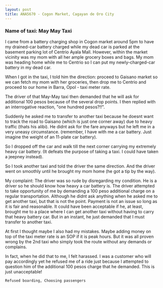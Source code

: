 ```yaml
---
layout: post
title: ANA5670 - Cogon Market, Cagayan de Oro City
---
```


### Name of taxi: May May Taxi

I came from a battery charging shop in Cogon  market around 5pm to have my drained-car battery charged while my dead car is parked at the basement parking lot of Centrio Ayala Mall. However, within the market vicinity was my mom with all her ample grocery boxes and bags. My mom was heading home while me to Centrio so I can put my newly-charged-car battery in my dead car.

When I got in the taxi, I told him the direction: proceed to Gaisano market so we can fetch my mom with her groceries, then drop me to Centrio and proceed to our home in Barra, Opol - taxi meter rate.

The driver of that May-May taxi then demanded that he will ask for additional 100 pesos because of the several drop points. I then replied with an interrogative reaction, "one hundred pesos?!!".

Suddenly he asked me to transfer to another taxi because he doesnt want to track the road to Gaisano (which is just one corner away) due to heavy traffic (thats his alibi). He didnt ask for the fare anyways but he left me in a very uneasy circumstance. (remember, I have with me a car battery. Just imagine the weight of an 11-plate car battery).

So I dropped off the car and walk till the next corner carrying my extremely heavy car battery. (It defeats the purpose of taking a taxi. I could have taken a jeepney instead).

So I took another taxi and told the driver the same direction. And the driver went on smoothly until he brought my mom home (he got a tip by the way).

My complaint: The driver was so rude by disregarding my condition. He is a driver so he should know how heavy a car battery is. The driver attempted to take opportunity of me by demanding a 100 peso additional charge on a regular transportation. Although he didnt ask anything when he asked me to get another taxi, but that is not the point. Payment is not an issue so long as it is fair and reasonable. It could have been acceptable if he, at least, brought me to a place where I can get another taxi without having to carry that heavy battery car. But in an instant, he just demanded that I must transfer to another taxi.

At first I thought maybe I also had my mistakes. Maybe adding money on top of the taxi meter rate is an SOP if it is peak hours. But it was all proven wrong by the 2nd taxi who simply took the route without any demands or complains.

In fact, when he did that to me, I felt harassed. I was a customer who will pay accordingly yet he refused me of a ride just because I attempted to question him of the additional 100 pesos charge that he demanded. This is just unacceptable!

```Refused boarding, Choosing passengers```
